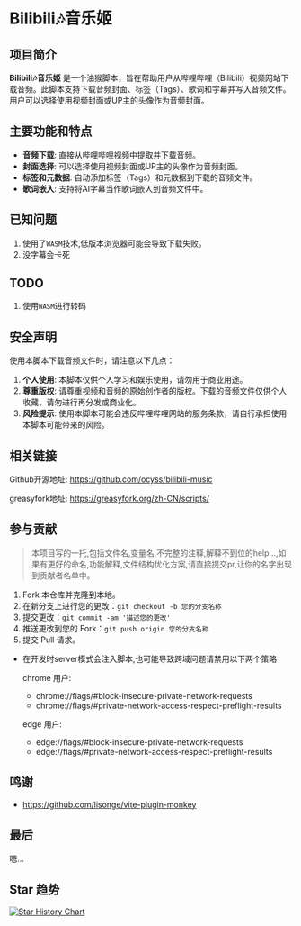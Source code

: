 # Bilibili🎶音乐姬

## 项目简介

**Bilibili🎶音乐姬** 是一个油猴脚本，旨在帮助用户从哔哩哔哩（Bilibili）视频网站下载音频。此脚本支持下载音频封面、标签（Tags）、歌词和字幕并写入音频文件。用户可以选择使用视频封面或UP主的头像作为音频封面。

## 主要功能和特点

- **音频下载**: 直接从哔哩哔哩视频中提取并下载音频。
- **封面选择**: 可以选择使用视频封面或UP主的头像作为音频封面。
- **标签和元数据**: 自动添加标签（Tags）和元数据到下载的音频文件。
- **歌词嵌入**: 支持将AI字幕当作歌词嵌入到音频文件中。

## 已知问题

1. 使用了`WASM`技术,低版本浏览器可能会导致下载失败。
2. 没字幕会卡死

## TODO

1. 使用`WASM`进行转码

## 安全声明

使用本脚本下载音频文件时，请注意以下几点：

1. **个人使用**: 本脚本仅供个人学习和娱乐使用，请勿用于商业用途。
2. **尊重版权**: 请尊重视频和音频的原始创作者的版权。下载的音频文件仅供个人收藏，请勿进行再分发或商业化。
3. **风险提示**: 使用本脚本可能会违反哔哩哔哩网站的服务条款，请自行承担使用本脚本可能带来的风险。

## 相关链接

Github开源地址: <https://github.com/ocyss/bilibili-music>

greasyfork地址: <https://greasyfork.org/zh-CN/scripts/>

## 参与贡献

> 本项目写的一托,包括文件名,变量名,不完整的注释,解释不到位的help...,如果有更好的命名,功能解释,文件结构优化方案,请直接提交pr,让你的名字出现到贡献者名单中。

1. Fork 本仓库并克隆到本地。
2. 在新分支上进行您的更改：`git checkout -b 您的分支名称`
3. 提交更改：`git commit -am '描述您的更改'`
4. 推送更改到您的 Fork：`git push origin 您的分支名称`
5. 提交 Pull 请求。

- 在开发时server模式会注入脚本,也可能导致跨域问题请禁用以下两个策略
  
  chrome 用户:

  - chrome://flags/#block-insecure-private-network-requests
  - chrome://flags/#private-network-access-respect-preflight-results

  edge 用户:

  - edge://flags/#block-insecure-private-network-requests
  - edge://flags/#private-network-access-respect-preflight-results

## 鸣谢

- <https://github.com/lisonge/vite-plugin-monkey>

## 最后

嗯...

## Star 趋势

<a href="https://star-history.com/#ocyss/bilibili-music&Date">
 <picture>
   <source media="(prefers-color-scheme: dark)" srcset="https://api.star-history.com/svg?repos=ocyss/bilibili-music&type=Date&theme=dark" />
   <source media="(prefers-color-scheme: light)" srcset="https://api.star-history.com/svg?repos=ocyss/bilibili-music&type=Date" />
   <img alt="Star History Chart" src="https://api.star-history.com/svg?repos=ocyss/bilibili-music&type=Date" />
 </picture>
</a>